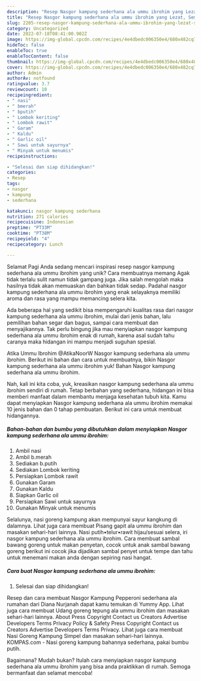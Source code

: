 ```yaml
---
description: "Resep Nasgor kampung sederhana ala ummu ibrohim yang Lezat, Sempurna"
title: "Resep Nasgor kampung sederhana ala ummu ibrohim yang Lezat, Sempurna"
slug: 2205-resep-nasgor-kampung-sederhana-ala-ummu-ibrohim-yang-lezat-sempurna
category: Uncategorized
date: 2022-07-18T08:41:00.902Z
image: https://img-global.cpcdn.com/recipes/4e4dbedc006350e4/680x482cq70/nasgor-kampung-sederhana-ala-ummu-ibrohim-foto-resep-utama.jpg
hideToc: false
enableToc: true
enableTocContent: false
thumbnail: https://img-global.cpcdn.com/recipes/4e4dbedc006350e4/680x482cq70/nasgor-kampung-sederhana-ala-ummu-ibrohim-foto-resep-utama.jpg
cover: https://img-global.cpcdn.com/recipes/4e4dbedc006350e4/680x482cq70/nasgor-kampung-sederhana-ala-ummu-ibrohim-foto-resep-utama.jpg
author: Admin
authorAv: notfound
ratingvalue: 3.7
reviewcount: 10
recipeingredient:
- " nasi"
- " bmerah"
- " bputih"
- " Lombok keriting"
- " Lombok rawit"
- " Garam"
- " Kaldu"
- " Garlic oil"
- " Sawi untuk sayurnya"
- " Minyak untuk menumis"
recipeinstructions:

- "Selesai dan siap dihidangkan!"
categories:
- Resep
tags:
- nasgor
- kampung
- sederhana

katakunci: nasgor kampung sederhana 
nutrition: 271 calories
recipecuisine: Indonesian
preptime: "PT33M"
cooktime: "PT38M"
recipeyield: "4"
recipecategory: Lunch

---
```



Selamat Pagi Anda sedang mencari inspirasi resep nasgor kampung sederhana ala ummu ibrohim yang unik? Cara membuatnya memang Agak tidak terlalu sulit namun tidak gampang juga. Jika salah mengolah maka hasilnya tidak akan memuaskan dan bahkan tidak sedap. Padahal nasgor kampung sederhana ala ummu ibrohim yang enak selayaknya memiliki aroma dan rasa yang mampu memancing selera kita.


Ada beberapa hal yang sedikit bisa mempengaruhi kualitas rasa dari nasgor kampung sederhana ala ummu ibrohim, mulai dari jenis bahan, lalu pemilihan bahan segar dan bagus, sampai cara membuat dan menyajikannya. Tak perlu bingung jika mau menyiapkan nasgor kampung sederhana ala ummu ibrohim enak di rumah, karena asal sudah tahu caranya maka hidangan ini mampu menjadi suguhan spesial.

Atika Ummu Ibrohim @AtikaNoorW Nasgor kampung sederhana ala ummu ibrohim. Berikut ini bahan dan cara untuk membuatnya, bikin Nasgor kampung sederhana ala ummu ibrohim yuk! Bahan Nasgor kampung sederhana ala ummu ibrohim.


Nah, kali ini kita coba, yuk, kreasikan nasgor kampung sederhana ala ummu ibrohim sendiri di rumah. Tetap berbahan yang sederhana, hidangan ini bisa memberi manfaat dalam membantu menjaga kesehatan tubuh kita. Kamu dapat menyiapkan Nasgor kampung sederhana ala ummu ibrohim memakai 10 jenis bahan dan 0 tahap pembuatan. Berikut ini cara untuk membuat hidangannya.

<!--inarticleads1-->

##### Bahan-bahan dan bumbu yang dibutuhkan dalam menyiapkan Nasgor kampung sederhana ala ummu ibrohim:

1. Ambil  nasi
1. Ambil  b.merah
1. Sediakan  b.putih
1. Sediakan  Lombok keriting
1. Persiapkan  Lombok rawit
1. Gunakan  Garam
1. Gunakan  Kaldu
1. Siapkan  Garlic oil
1. Persiapkan  Sawi untuk sayurnya
1. Gunakan  Minyak untuk menumis


Selalunya, nasi goreng kampung akan mempunyai sayur kangkung di dalamnya. Lihat juga cara membuat Pisang gapit ala ummu ibrohim dan masakan sehari-hari lainnya. Nasi putih•telur•rawit hijau/sesuai selera, iri nasgor kampung sederhana ala ummu ibrohim. Cara membuat sambal bawang goreng untuk makan penyetan, cocok untuk anak sambal bawang goreng berikut ini cocok jika dijadikan sambal penyet untuk tempe dan tahu untuk menemani makan anda dengan sepiring nasi hangat. 

<!--inarticleads2-->

##### Cara buat Nasgor kampung sederhana ala ummu ibrohim:


1. Selesai dan siap dihidangkan!

Resep dan cara membuat Nasgor Kampung Pepperoni sederhana ala rumahan dari Diana Nurjanah dapat kamu temukan di Yummy App. Lihat juga cara membuat Udang goreng tepung ala ummu ibrohim dan masakan sehari-hari lainnya. About Press Copyright Contact us Creators Advertise Developers Terms Privacy Policy &amp; Safety Press Copyright Contact us Creators Advertise Developers Terms Privacy. Lihat juga cara membuat Nasi Goreng Kampung Simpel dan masakan sehari-hari lainnya. KOMPAS.com - Nasi goreng kampung bahannya sederhana, pakai bumbu putih. 

Bagaimana? Mudah bukan? Itulah cara menyiapkan nasgor kampung sederhana ala ummu ibrohim yang bisa anda praktikkan di rumah. Semoga bermanfaat dan selamat mencoba!
